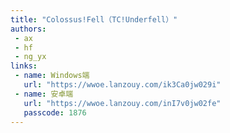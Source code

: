 ```yaml
---
title: "Colossus!Fell（TC!Underfell）"
authors:
 - ax
 - hf
 - ng_yx
links:
 - name: Windows端
   url: "https://wwoe.lanzouy.com/ik3Ca0jw029i"
 - name: 安卓端
   url: "https://wwoe.lanzouy.com/inI7v0jw02fe"
   passcode: 1876
---
```


